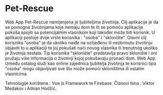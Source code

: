 # Pet-Rescue
Web App Pet-Rescue namijenjena je ljubiteljima životinja. Cilj aplikacije je da se pomogne životinjama koje nemaju dom te ih se pomoću aplikacije pokuša spojiti sa potencijalnim vlasnikom koji također može biti korisnik. U aplikaciji postoje dvije vrste korisnika : "osoba" i "sklonište". Glavni cilj korisnika "osoba" je da ukoliko naiđe na ozlijeđenu ili nezbrinutu životinju objaviti to u aplikaciji te joj pokušati naći novog vlasnika ili trenutnog ukoliko je životnja nestala. Tip korisnika "sklonište" predstavlja pravo sklonište i oni pružaju više informacija o životinji kojoj pokušavaju pronaći dom. Web App između ostalog služi kao online zajednica ljubitelja životinja te korisnici tipa "osoba" mogu objavljivati sve što može pomoći skloništima ili ostalim vlasnicima.

Tehnologije korištene : Vue js Framework te Firebase.
Članovi tima : Viktor Medakov i Adnan Hodžić.
